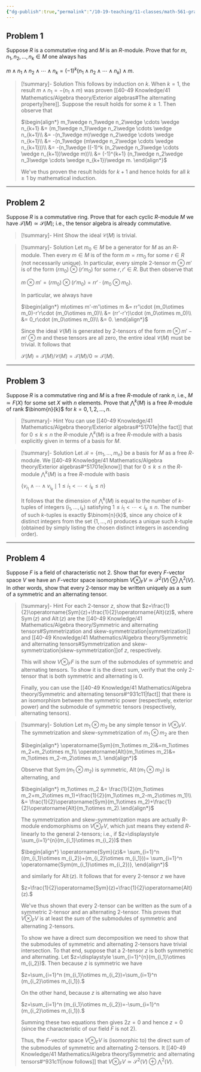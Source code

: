 ```yaml
---
{"dg-publish":true,"permalink":"/10-19-teaching/11-classes/math-561-graduate-algebra/2024-fall/homework/homework-6/","updated":"2024-11-11T15:26:06-08:00"}
---
```


## Problem 1


<div class="transclusion internal-embed is-loaded"><div class="markdown-embed">




Suppose $R$ is a commutative ring and $M$ is an $R$-module. Prove that for $m, n_1, n_2, \ldots, n_k \in M$ one always has

$m\wedge n_1\wedge n_2\wedge \cdots \wedge n_k = (-1)^k (n_1\wedge n_2\wedge \cdots \wedge n_k)\wedge m.$

> [!summary]- Solution
> This follows by induction on $k$. When $k=1$, the result $m\wedge n_1 = -(n_1\wedge m)$ was proven [[40-49 Knowledge/41 Mathematics/Algebra theory/Exterior algebras#The alternating property\|here]]. Suppose the result holds for some $k\geq 1$. Then observe that
> 
> $\begin{align*} m_1\wedge n_1\wedge n_2\wedge \cdots \wedge n_{k+1} &= (m_1\wedge n_1)\wedge n_2\wedge \cdots \wedge n_{k+1}\\ &= -(n_1\wedge m)\wedge n_2\wedge \cdots \wedge n_{k+1}\\ &= -(n_1\wedge (m\wedge n_2\wedge \cdots \wedge n_{k+1}))\\ &= -(n_1\wedge ((-1)^k (n_2\wedge n_3\wedge \cdots \wedge n_{k+1})\wedge m))\\ &= (-1)^{k+1}  (n_1\wedge n_2\wedge n_3\wedge \cdots \wedge n_{k+1})\wedge m. \end{align*}$
> 
> We've thus proven the result holds for $k+1$ and hence holds for all $k\geq 1$ by mathematical induction.



</div></div>


---

## Problem 2


<div class="transclusion internal-embed is-loaded"><div class="markdown-embed">





<div class="transclusion internal-embed is-loaded"><div class="markdown-embed">




Suppose $R$ is a commutative ring. Prove that for each cyclic $R$-module $M$ we have $\mathcal{T}(M)\simeq\mathcal{S}(M)$; i.e., the tensor algebra is already commutative.

>[!summary]- Hint
>Show the ideal $\mathcal{C}(M)$ is trivial.

</div></div>


> [!summary]- Solution
> Let $m_0\in M$ be a generator for $M$ as an $R$-module. Then every $m\in M$ is of the form $m=rm_0$ for some $r\in R$ (not necessarily unique). In particular, every simple 2-tensor $m\otimes m'$ is of the form $(rm_0)\otimes (r'm_0)$ for some $r,r'\in R$. But then observe that
> 
> $m\otimes m' = (rm_0)\otimes (r'm_0)=rr'\cdot (m_0\otimes m_0).$
> 
> In particular, we always have
> 
> $\begin{align*} m\otimes m'-m'\otimes m &= rr'\cdot (m_0\otimes m_0)-r'r\cdot (m_0\otimes m_0)\\ &= (rr'-r'r)\cdot (m_0\otimes m_0)\\ &= 0_r\cdot (m_0\otimes m_0)\\ &= 0. \end{align*}$
> 
> Since the ideal $\mathcal{C}(M)$ is generated by 2-tensors of the form $m\otimes m'-m'\otimes m$ and these tensors are all zero, the entire ideal $\mathcal{C}(M)$ must be trivial. It follows that
> 
> $\mathcal{S}(M)=\mathcal{T}(M)/\mathcal{C}(M)=\mathcal{T}(M)/0\simeq \mathcal{T}(M).$



</div></div>


---

## Problem 3


<div class="transclusion internal-embed is-loaded"><div class="markdown-embed">





<div class="transclusion internal-embed is-loaded"><div class="markdown-embed">




Suppose $R$ is a commutative ring and $M$ is a free $R$-module of rank $n$, i.e., $M\simeq F(X)$ for some set $X$ with $n$ elements.  Prove that $\bigwedge^k (M)$ is a free $R$-module of rank $\binom{n}{k}$ for $k=0,1,2,\ldots, n$.

>[!summary]- Hint
>You can use [[40-49 Knowledge/41 Mathematics/Algebra theory/Exterior algebras#^51701e\|the fact]] that for $0\leq k\leq n$ the $R$-module $\bigwedge^k (M)$ is a free $R$-module with a basis explicitly given in terms of a basis for $M$.

</div></div>


> [!summary]- Solution
> Let $\mathcal{B}=\{m_1,\ldots, m_n\}$ be a basis for $M$ as a free $R$-module. We [[40-49 Knowledge/41 Mathematics/Algebra theory/Exterior algebras#^51701e\|know]] that for $0\leq k\leq n$ the $R$-module $\bigwedge^k(M)$ is a free $R$-module with basis
> 
> $\{v_{i_1}\wedge \cdots \wedge v_{i_k}\mid 1\leq i_1<\cdots < i_k\leq n\}$
> 
> It follows that the dimension of $\bigwedge^k (M)$ is equal to the number of $k$-tuples of integers $(i_1,\ldots, i_k)$ satisfying $1\leq i_1<\cdots <i_k\leq n$. The number of such $k$-tuples is exactly $\binom{n}{k}$, since any choice of $k$ distinct integers from the set $\{1,\ldots, n\}$ produces a unique such $k$-tuple (obtained by simply listing the chosen distinct integers in ascending order).



</div></div>


---

## Problem 4


<div class="transclusion internal-embed is-loaded"><div class="markdown-embed">





<div class="transclusion internal-embed is-loaded"><div class="markdown-embed">




Suppose $F$ is a field of characteristic not 2. Show that for every $F$-vector space $V$ we have an $F$-vector space isomorphism
$V\otimes_F V\simeq \mathcal{S}^2(V)\oplus \bigwedge^2(V).$
In other words, show that every 2-tensor may be written uniquely as a sum of a symmetric and an alternating tensor.

>[!summary]- Hint
>For each 2-tensor $z$, show that $z=\frac{1}{2}\operatorname{Sym}(z)+\frac{1}{2}\operatorname{Alt}(z)$, where $\operatorname{Sym}(z)$ and $\operatorname{Alt}(z)$ are the [[40-49 Knowledge/41 Mathematics/Algebra theory/Symmetric and alternating tensors#Symmetrization and skew-symmetrization\|symmetrization]] and [[40-49 Knowledge/41 Mathematics/Algebra theory/Symmetric and alternating tensors#Symmetrization and skew-symmetrization\|skew-symmetrization]]of $z$, respectively.
>
>This will show $V\otimes_F F$ is the sum of the submodules of symmetric and alternating tensors. To show it is the direct sum, verify that the only 2-tensor that is both symmetric and alternating is $0$.
>
>Finally, you can use the [[40-49 Knowledge/41 Mathematics/Algebra theory/Symmetric and alternating tensors#^931c11\|fact]] that there is an isomorphism between the symmetric power (respectively, exterior power) and the submodule of symmetric tensors (respectively, alternating tensors).

</div></div>


> [!summary]- Solution
> Let $m_1\otimes m_2$ be any simple tensor in $V\otimes_F V$. The symmetrization and skew-symmetrization of $m_1\otimes m_2$ are then
> 
> $\begin{align*} \operatorname{Sym}(m_1\otimes m_2)&=m_1\otimes m_2+m_2\otimes m_1\\ \operatorname{Alt}(m_1\otimes m_2)&= m_1\otimes m_2-m_2\otimes m_1. \end{align*}$
> 
> Observe that $\operatorname{Sym}(m_1\otimes m_2)$ is symmetric, $\operatorname{Alt}(m_1\otimes m_2)$ is alternating, and
> 
> $\begin{align*} m_1\otimes m_2 &= \frac{1}{2}(m_1\otimes m_2+m_2\otimes m_1)+\frac{1}{2}(m_1\otimes m_2-m_2\otimes m_1)\\ &= \frac{1}{2}\operatorname{Sym}(m_1\otimes m_2)+\frac{1}{2}\operatorname{Alt}(m_1\otimes m_2).\end{align*}$
> 
> The symmetrization and skew-symmetrization maps are actually $R$-module endomorphisms on $V\otimes_F V$, which just means they extend $R$-linearly to the general 2-tensors; i.e., if $z=\displaystyle \sum_{i=1}^{n}(m_{i_1}\otimes m_{i_2})$ then
> 
> $\begin{align*} \operatorname{Sym}(z)&= \sum_{i=1}^n ((m_{i_1}\otimes m_{i_2})+(m_{i_2}\otimes m_{i_1}))= \sum_{i=1}^n \operatorname{Sym(m_{i_1}\otimes m_{i_2})}, \end{align*}$
> 
> and similarly for $\operatorname{Alt}(z)$. It follows that for every 2-tensor $z$ we have
> 
> $z=\frac{1}{2}\operatorname{Sym}(z)+\frac{1}{2}\operatorname{Alt}(z).$
> 
> We've thus shown that every 2-tensor can be written as the sum of a symmetric 2-tensor and an alternating 2-tensor. This proves that $V\otimes_F V$ is at least the *sum* of the submodules of symmetric and alternating 2-tensors.
> 
> To show we have a direct sum decomposition we need to show that the submodules of symmetric and alternating 2-tensors have trivial intersection. To that end, suppose that a 2-tensor $z$ is both symmetric and alternating. Let $z=\displaystyle \sum_{i=1}^{n}(m_{i_1}\otimes m_{i_2})$. Then because $z$ is symmetric we have
> 
> $z=\sum_{i=1}^n (m_{i_1}\otimes m_{i_2})=\sum_{i=1}^n (m_{i_2}\otimes m_{i_1}).$
> 
> On the other hand, because $z$ is alternating we also have
> 
> $z=\sum_{i=1}^n (m_{i_1}\otimes m_{i_2})=-\sum_{i=1}^n (m_{i_2}\otimes m_{i_1}).$
> 
> Summing these two equations then gives $2z=0$ and hence $z=0$ (since the characteristic of our field $F$ is not 2).
> 
> Thus, the $F$-vector space $V\otimes_F V$ is (isomorphic to) the direct sum of the submodules of symmetric and alternating 2-tensors. It [[40-49 Knowledge/41 Mathematics/Algebra theory/Symmetric and alternating tensors#^931c11\|now follows]] that $V\otimes_F V\simeq \mathcal{S}^2(V)\oplus \bigwedge^2(V)$.


</div></div>

